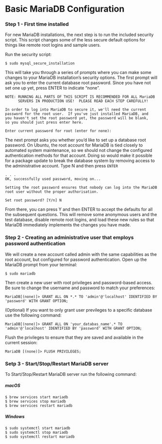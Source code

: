# Basic MariaDB Configuration 

### Step 1 - First time installed

For new MariaDB installations, the next step is to run the included security script. This script changes some of the less secure default options for things like remote root logins and sample users.

Run the security script:

```
$ sudo mysql_secure_installation
```

This will take you through a series of prompts where you can make some changes to your MariaDB installation’s security options. The first prompt will ask you to enter the current database root password. Since you have not set one up yet, press ENTER to indicate “none”.

```
NOTE: RUNNING ALL PARTS OF THIS SCRIPT IS RECOMMENDED FOR ALL MariaDB
      SERVERS IN PRODUCTION USE!  PLEASE READ EACH STEP CAREFULLY!

In order to log into MariaDB to secure it, we'll need the current
password for the root user.  If you've just installed MariaDB, and
you haven't set the root password yet, the password will be blank,
so you should just press enter here.

Enter current password for root (enter for none):
```

The next prompt asks you whether you’d like to set up a database root password. On Ubuntu, the root account for MariaDB is tied closely to automated system maintenance, so we should not change the configured authentication methods for that account. Doing so would make it possible for a package update to break the database system by removing access to the administrative account. Type N and then press <code>ENTER</code>

```
. . .
OK, successfully used password, moving on...

Setting the root password ensures that nobody can log into the MariaDB
root user without the proper authorisation.

Set root password? [Y/n] N
```

From there, you can press Y and then ENTER to accept the defaults for all the subsequent questions. This will remove some anonymous users and the test database, disable remote root logins, and load these new rules so that MariaDB immediately implements the changes you have made.

### Step 2 - Creating an administrative user that employs password authentication

We will create a new account called admin with the same capabilities as the root account, but configured for password authentication. Open up the MariaDB prompt from your terminal:

```
$ sudo mariadb
```

Then create a new user with root privileges and password-based access. Be sure to change the username and password to match your preferences:

```
MariaDB[(none)]> GRANT ALL ON *.* TO 'admin'@'localhost' IDENTIFIED BY 'password' WITH GRANT OPTION;
```

(Optional) If you want to only grant user previleges to a specific database use the following command:

```
MariaDB[(none)]> GRANT ALL ON 'your_databas_name'.* TO 'admin'@'localhost' IDENTIFIED BY 'password' WITH GRANT OPTION;
```

Flush the privileges to ensure that they are saved and available in the current session:

```
MariaDB [(none)]> FLUSH PRIVILEGES;
```

### Setp 3 - Start/Stop/Restart MariaDB server

To Start/Stop/Restart MariaDB server run the following command:

##### macOS
```
$ brew services start mariadb
$ brew services stop mariadb
$ brew services restart mariadb
```

##### Windows
```
$ sudo systemctl start mariadb
$ sudo systemctl stop mariadb
$ sudo systemctl restart mariadb
```